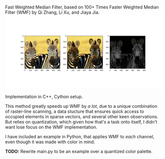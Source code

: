Fast Weighted Median Filter, based on 100+ Times Faster Weighted Median Filter (WMF) by Qi Zhang, Li Xu, and Jiaya Jia.
![image](Figure_1.png)

Implementation in C++, Cython setup. 

This method greatly speeds up WMF by *a lot*, due to a unique combination of raster-line scanning, a data stucture that ensures quick access to occupied elements in sparse vectors, and several other keen observations. But relies on quantization, which given how that's a task onto itself, I didn't want lose focus on the WMF implementation.

I have included an example in Python, that applies WMF to *each* channel, even though it was made with color in mind. 

**TODO:** Rewrite main.py to be an example over a quantized color palette.
